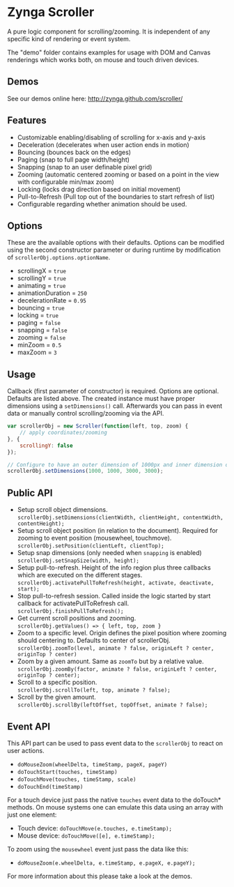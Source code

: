 Zynga Scroller
==============

A pure logic component for scrolling/zooming. It is independent of any specific kind of rendering or event system. 

The "demo" folder contains examples for usage with DOM and Canvas renderings which works both, on mouse and touch driven devices.


Demos
-----

See our demos online here: http://zynga.github.com/scroller/


Features
--------

* Customizable enabling/disabling of scrolling for x-axis and y-axis
* Deceleration (decelerates when user action ends in motion)
* Bouncing (bounces back on the edges)
* Paging (snap to full page width/height)
* Snapping (snap to an user definable pixel grid)
* Zooming (automatic centered zooming or based on a point in the view with configurable min/max zoom)
* Locking (locks drag direction based on initial movement)
* Pull-to-Refresh (Pull top out of the boundaries to start refresh of list)
* Configurable regarding whether animation should be used.

Options
-------

These are the available options with their defaults. Options can be modified using the second constructor parameter or during runtime by modification of `scrollerObj.options.optionName`.

* scrollingX = `true`
* scrollingY = `true`
* animating = `true`
* animationDuration = `250`
* decelerationRate = `0.95`
* bouncing = `true`
* locking = `true`
* paging = `false`
* snapping = `false`
* zooming = `false`
* minZoom = `0.5`
* maxZoom = `3`

Usage
-----

Callback (first parameter of constructor) is required. Options are optional. Defaults are listed above. The created instance must have proper dimensions using a `setDimensions()` call. Afterwards you can pass in event data or manually control scrolling/zooming via the API.

```js
var scrollerObj = new Scroller(function(left, top, zoom) {
	// apply coordinates/zooming
}, {
	scrollingY: false
});

// Configure to have an outer dimension of 1000px and inner dimension of 3000px
scrollerObj.setDimensions(1000, 1000, 3000, 3000);
```

Public API
----------

* Setup scroll object dimensions.  
  `scrollerObj.setDimensions(clientWidth, clientHeight, contentWidth, contentHeight);`
* Setup scroll object position (in relation to the document). Required for zooming to event position (mousewheel, touchmove).  
  `scrollerObj.setPosition(clientLeft, clientTop);`
* Setup snap dimensions (only needed when `snapping` is enabled)  
  `scrollerObj.setSnapSize(width, height);`
* Setup pull-to-refresh. Height of the info region plus three callbacks which are executed on the different stages.  
  `scrollerObj.activatePullToRefresh(height, activate, deactivate, start);`
* Stop pull-to-refresh session. Called inside the logic started by start callback for activatePullToRefresh call.  
  `scrollerObj.finishPullToRefresh();`
* Get current scroll positions and zooming.  
  `scrollerObj.getValues() => { left, top, zoom }`
* Zoom to a specific level. Origin defines the pixel position where zooming should centering to. Defaults to center of scrollerObj.  
  `scrollerObj.zoomTo(level, animate ? false, originLeft ? center, originTop ? center)`
* Zoom by a given amount. Same as `zoomTo` but by a relative value.  
  `scrollerObj.zoomBy(factor, animate ? false, originLeft ? center, originTop ? center);`
* Scroll to a specific position.  
  `scrollerObj.scrollTo(left, top, animate ? false);`
* Scroll by the given amount.  
  `scrollerObj.scrollBy(leftOffset, topOffset, animate ? false);`

Event API
---------

This API part can be used to pass event data to the `scrollerObj` to react on user actions. 

* `doMouseZoom(wheelDelta, timeStamp, pageX, pageY)`
* `doTouchStart(touches, timeStamp)`
* `doTouchMove(touches, timeStamp, scale)`
* `doTouchEnd(timeStamp)`

For a touch device just pass the native `touches` event data to the doTouch* methods. On mouse systems one can emulate this data using an array with just one element:

* Touch device: `doTouchMove(e.touches, e.timeStamp);`
* Mouse device: `doTouchMove([e], e.timeStamp);`

To zoom using the `mousewheel` event just pass the data like this:

* `doMouseZoom(e.wheelDelta, e.timeStamp, e.pageX, e.pageY);`

For more information about this please take a look at the demos.

